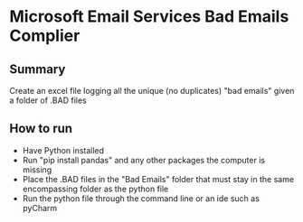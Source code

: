 # Microsoft Email Services Bad Emails Complier

## Summary

Create an excel file logging all the unique (no duplicates) "bad emails" given a folder of .BAD files


## How to run

- Have Python installed
- Run "pip install pandas" and any other packages the computer is missing
- Place the .BAD files in the "Bad Emails" folder that must stay in the same encompassing folder as the python file
- Run the python file through the command line or an ide such as pyCharm

